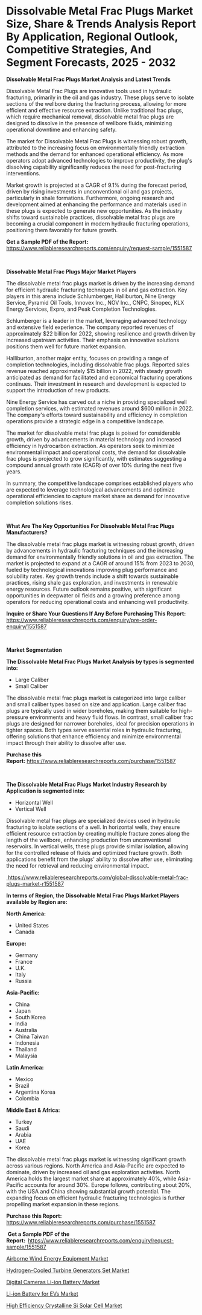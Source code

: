 <p><h1>Dissolvable Metal Frac Plugs Market Size, Share & Trends Analysis Report By Application, Regional Outlook, Competitive Strategies, And Segment Forecasts, 2025 - 2032</h1></p><p><strong>Dissolvable Metal Frac Plugs Market Analysis and Latest Trends</strong></p>
<p><p>Dissolvable Metal Frac Plugs are innovative tools used in hydraulic fracturing, primarily in the oil and gas industry. These plugs serve to isolate sections of the wellbore during the fracturing process, allowing for more efficient and effective resource extraction. Unlike traditional frac plugs, which require mechanical removal, dissolvable metal frac plugs are designed to dissolve in the presence of wellbore fluids, minimizing operational downtime and enhancing safety.</p><p>The market for Dissolvable Metal Frac Plugs is witnessing robust growth, attributed to the increasing focus on environmentally friendly extraction methods and the demand for enhanced operational efficiency. As more operators adopt advanced technologies to improve productivity, the plug's dissolving capability significantly reduces the need for post-fracturing interventions.</p><p>Market growth is projected at a CAGR of 9.1% during the forecast period, driven by rising investments in unconventional oil and gas projects, particularly in shale formations. Furthermore, ongoing research and development aimed at enhancing the performance and materials used in these plugs is expected to generate new opportunities. As the industry shifts toward sustainable practices, dissolvable metal frac plugs are becoming a crucial component in modern hydraulic fracturing operations, positioning them favorably for future growth.</p></p>
<p><strong>Get a Sample PDF of the Report:&nbsp;</strong> <a href="https://www.reliableresearchreports.com/enquiry/request-sample/1551587?utm_campaign=40&utm_medium=2&utm_source=Github&utm_content=ia&utm_term=14022025&utm_id=dissolvable-metal-frac-plugs">https://www.reliableresearchreports.com/enquiry/request-sample/1551587</a></p>
<p>&nbsp;</p>
<p><strong>Dissolvable Metal Frac Plugs Major Market Players</strong></p>
<p><p>The dissolvable metal frac plugs market is driven by the increasing demand for efficient hydraulic fracturing techniques in oil and gas extraction. Key players in this arena include Schlumberger, Halliburton, Nine Energy Service, Pyramid Oil Tools, Innovex Inc., NOV Inc., CNPC, Sinopec, KLX Energy Services, Expro, and Peak Completion Technologies.</p><p>Schlumberger is a leader in the market, leveraging advanced technology and extensive field experience. The company reported revenues of approximately $22 billion for 2022, showing resilience and growth driven by increased upstream activities. Their emphasis on innovative solutions positions them well for future market expansion.</p><p>Halliburton, another major entity, focuses on providing a range of completion technologies, including dissolvable frac plugs. Reported sales revenue reached approximately $15 billion in 2022, with steady growth anticipated as demand for facilitated and economical fracturing operations continues. Their investment in research and development is expected to support the introduction of new products.</p><p>Nine Energy Service has carved out a niche in providing specialized well completion services, with estimated revenues around $600 million in 2022. The company's efforts toward sustainability and efficiency in completion operations provide a strategic edge in a competitive landscape.</p><p>The market for dissolvable metal frac plugs is poised for considerable growth, driven by advancements in material technology and increased efficiency in hydrocarbon extraction. As operators seek to minimize environmental impact and operational costs, the demand for dissolvable frac plugs is projected to grow significantly, with estimates suggesting a compound annual growth rate (CAGR) of over 10% during the next five years.</p><p>In summary, the competitive landscape comprises established players who are expected to leverage technological advancements and optimize operational efficiencies to capture market share as demand for innovative completion solutions rises.</p></p>
<p>&nbsp;</p>
<p><strong>What Are The Key Opportunities For Dissolvable Metal Frac Plugs Manufacturers?</strong></p>
<p><p>The dissolvable metal frac plugs market is witnessing robust growth, driven by advancements in hydraulic fracturing techniques and the increasing demand for environmentally friendly solutions in oil and gas extraction. The market is projected to expand at a CAGR of around 15% from 2023 to 2030, fueled by technological innovations improving plug performance and solubility rates. Key growth trends include a shift towards sustainable practices, rising shale gas exploration, and investments in renewable energy resources. Future outlook remains positive, with significant opportunities in deepwater oil fields and a growing preference among operators for reducing operational costs and enhancing well productivity.</p></p>
<p><strong>Inquire or Share Your Questions If Any Before Purchasing This Report:</strong> <a href="https://www.reliableresearchreports.com/enquiry/pre-order-enquiry/1551587?utm_campaign=40&utm_medium=2&utm_source=Github&utm_content=ia&utm_term=14022025&utm_id=dissolvable-metal-frac-plugs">https://www.reliableresearchreports.com/enquiry/pre-order-enquiry/1551587</a></p>
<p>&nbsp;</p>
<p><strong>Market Segmentation</strong></p>
<p><strong>The Dissolvable Metal Frac Plugs Market Analysis by types is segmented into:</strong></p>
<p><ul><li>Large Caliber</li><li>Small Caliber</li></ul></p>
<p><p>The dissolvable metal frac plugs market is categorized into large caliber and small caliber types based on size and application. Large caliber frac plugs are typically used in wider boreholes, making them suitable for high-pressure environments and heavy fluid flows. In contrast, small caliber frac plugs are designed for narrower boreholes, ideal for precision operations in tighter spaces. Both types serve essential roles in hydraulic fracturing, offering solutions that enhance efficiency and minimize environmental impact through their ability to dissolve after use.</p></p>
<p><strong>Purchase this Report:&nbsp;</strong><a href="https://www.reliableresearchreports.com/purchase/1551587?utm_campaign=40&utm_medium=2&utm_source=Github&utm_content=ia&utm_term=14022025&utm_id=dissolvable-metal-frac-plugs">https://www.reliableresearchreports.com/purchase/1551587</a></p>
<p>&nbsp;</p>
<p><strong>The Dissolvable Metal Frac Plugs Market Industry Research by Application is segmented into:</strong></p>
<p><ul><li>Horizontal Well</li><li>Vertical Well</li></ul></p>
<p><p>Dissolvable metal frac plugs are specialized devices used in hydraulic fracturing to isolate sections of a well. In horizontal wells, they ensure efficient resource extraction by creating multiple fracture zones along the length of the wellbore, enhancing production from unconventional reservoirs. In vertical wells, these plugs provide similar isolation, allowing for the controlled release of fluids and optimized fracture growth. Both applications benefit from the plugs' ability to dissolve after use, eliminating the need for retrieval and reducing environmental impact.</p></p>
<p><a href="https://www.reliableresearchreports.com/global-dissolvable-metal-frac-plugs-market-r1551587?utm_campaign=40&utm_medium=2&utm_source=Github&utm_content=ia&utm_term=14022025&utm_id=dissolvable-metal-frac-plugs">&nbsp;https://www.reliableresearchreports.com/global-dissolvable-metal-frac-plugs-market-r1551587</a></p>
<p><strong>In terms of Region, the Dissolvable Metal Frac Plugs Market Players available by Region are:</strong></p>
<p>
    <p> <strong> North America: </strong>
        <ul>
            <li>United States</li>
            <li>Canada</li>
        </ul>
        </p> 
    <p> <strong> Europe: </strong>
        <ul>
            <li>Germany</li>
            <li>France</li>
            <li>U.K.</li>
            <li>Italy</li>
            <li>Russia</li>
        </ul>
        </p> 
    <p> <strong> Asia-Pacific: </strong>
        <ul>
            <li>China</li>
            <li>Japan</li>
            <li>South Korea</li>
            <li>India</li>
            <li>Australia</li>
            <li>China Taiwan</li>
            <li>Indonesia</li>
            <li>Thailand</li>
            <li>Malaysia</li>
        </ul>
        </p> 
    <p> <strong> Latin America: </strong>
        <ul>
            <li>Mexico</li>
            <li>Brazil</li>
            <li>Argentina Korea</li>
            <li>Colombia</li>
        </ul>
        </p> 
    <p> <strong> Middle East & Africa: </strong>
        <ul>
            <li>Turkey</li>
            <li>Saudi</li>
            <li>Arabia</li>
            <li>UAE</li>
            <li>Korea</li>
        </ul>
    </p>
    </p>
<p><p>The dissolvable metal frac plugs market is witnessing significant growth across various regions. North America and Asia-Pacific are expected to dominate, driven by increased oil and gas exploration activities. North America holds the largest market share at approximately 40%, while Asia-Pacific accounts for around 30%. Europe follows, contributing about 20%, with the USA and China showing substantial growth potential. The expanding focus on efficient hydraulic fracturing technologies is further propelling market expansion in these regions.</p></p>
<p><strong>Purchase this Report: </strong><a href="https://www.reliableresearchreports.com/purchase/1551587?utm_campaign=40&utm_medium=2&utm_source=Github&utm_content=ia&utm_term=14022025&utm_id=dissolvable-metal-frac-plugs">https://www.reliableresearchreports.com/purchase/1551587</a></p>
<p>&nbsp;<strong>Get a Sample PDF of the Report:&nbsp;&nbsp;</strong><a href="https://www.reliableresearchreports.com/enquiry/request-sample/1551587?utm_campaign=40&utm_medium=2&utm_source=Github&utm_content=ia&utm_term=14022025&utm_id=dissolvable-metal-frac-plugs">https://www.reliableresearchreports.com/enquiry/request-sample/1551587</a></p>
<p><strong></strong></p>
<p><p><a href="https://github.com/ijffseandy/Market-Research-Report-List-1/blob/main/airborne-wind-energy-equipment-market.md?utm_campaign=40&utm_medium=2&utm_source=Github&utm_content=ia&utm_term=14022025&utm_id=dissolvable-metal-frac-plugs">Airborne Wind Energy Equipment Market</a></p><p><a href="https://github.com/giblydirani3/Market-Research-Report-List-1/blob/main/hydrogen-cooled-turbine-generators-set-market.md?utm_campaign=40&utm_medium=2&utm_source=Github&utm_content=ia&utm_term=14022025&utm_id=dissolvable-metal-frac-plugs">Hydrogen-Cooled Turbine Generators Set Market</a></p><p><a href="https://github.com/sderolza/Market-Research-Report-List-1/blob/main/digital-cameras-li-ion-battery-market.md?utm_campaign=40&utm_medium=2&utm_source=Github&utm_content=ia&utm_term=14022025&utm_id=dissolvable-metal-frac-plugs">Digital Cameras Li-ion Battery Market</a></p><p><a href="https://github.com/daphnyvashdi/Market-Research-Report-List-1/blob/main/li-ion-battery-for-evs-market.md?utm_campaign=40&utm_medium=2&utm_source=Github&utm_content=ia&utm_term=14022025&utm_id=dissolvable-metal-frac-plugs">Li-ion Battery for EVs Market</a></p><p><a href="https://github.com/voigttyagi/Market-Research-Report-List-1/blob/main/high-efficiency-crystalline-si-solar-cell-market.md?utm_campaign=40&utm_medium=2&utm_source=Github&utm_content=ia&utm_term=14022025&utm_id=dissolvable-metal-frac-plugs">High Efficiency Crystalline Si Solar Cell Market</a></p></p>